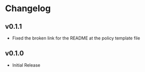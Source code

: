 # Changelog

## v0.1.1

- Fixed the broken link for the README at the policy template file

## v0.1.0

- Initial Release
